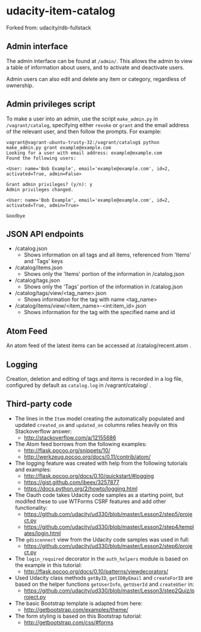 udacity-item-catalog
=============
Forked from: udacity/rdb-fullstack

Admin interface
-------------
The admin interface can be found at `/admin/`. This allows the admin to view a table of information about users, and to activate and deactivate users.

Admin users can also edit and delete any item or category, regardless of ownership.

Admin privileges script
-------------
To make a user into an admin, use the script `make_admin.py` in `/vagrant/catalog`, specifying either `revoke` or `grant` and the email address of the relevant user, and then follow the prompts. For example:

```
vagrant@vagrant-ubuntu-trusty-32:/vagrant/catalog$ python make_admin.py grant example@example.com
Looking for a user with email address: example@example.com
Found the following users:

<User: name='Bob Example', email='example@example.com', id=2, activated=True, admin=False>

Grant admin privileges? (y/n): y
Admin privileges changed.

<User: name='Bob Example', email='example@example.com', id=2, activated=True, admin=True>

Goodbye

```

JSON API endpoints
-------------
- /catalog.json
    + Shows information on all tags and all items, referenced from 'Items' and 'Tags' keys
- /catalog/items.json
    + Shows only the 'Items' portion of the information in /catalog.json
- /catalog/tags.json
    + Shows only the 'Tags' portion of the information in /catalog.json
- /catalog/tags/view/\<tag_name>.json
    + Shows information for the tag with name <tag_name>
- /catalog/items/view/\<item_name>-\<int:item_id>.json
    + Shows information for the tag with the specified name and id

Atom Feed
--------------
An atom feed of the latest items can be accessed at /catalog/recent.atom .

Logging
--------------
Creation, deletion and editing of tags and items is recorded in a log file, configured by default as `catalog.log` in /vagrant/catalog/ .

Third-party code
--------------
- The lines in the `Item` model creating the automatically populated and updated `created_on` and `updated_on` columns relies heavily on this Stackoverflow answer:
    + http://stackoverflow.com/a/12155686
- The Atom feed borrows from the following examples:
    + http://flask.pocoo.org/snippets/10/
    + http://werkzeug.pocoo.org/docs/0.11/contrib/atom/
- The logging feature was created with help from the following tutorials and examples:
    + http://flask.pocoo.org/docs/0.10/quickstart/#logging
    + https://gist.github.com/ibeex/3257877
    + https://docs.python.org/2/howto/logging.html
- The Oauth code takes Udacity code samples as a starting point, but modifed these to use WTForms CSRF features and add other functionality:
    + https://github.com/udacity/ud330/blob/master/Lesson2/step5/project.py
    + https://github.com/udacity/ud330/blob/master/Lesson2/step4/templates/login.html
- The `gdisconnect` view from the Udacity code samples was used in full:
    + https://github.com/udacity/ud330/blob/master/Lesson2/step6/project.py
- The `login_required` decorator in the `auth_helpers` module is based on the example in this tutorial:
    + http://flask.pocoo.org/docs/0.10/patterns/viewdecorators/
- Used Udacity class methods `getByID`, `getIDByEmail` and `createForID` are based on the helper functions `getUserInfo`, `getUserId` and `createUSer` in:
    + https://github.com/udacity/ud330/blob/master/Lesson3/step2Quiz/project.py
- The basic Bootstrap template is adapted from here:
    + http://getbootstrap.com/examples/theme/
- The form styling is based on this Bootstrap tutorial:
    + http://getbootstrap.com/css/#forms